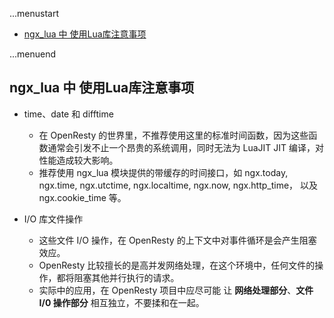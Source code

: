 ...menustart

 - [ngx_lua 中 使用Lua库注意事项](#d0e7b64b0f812084fef447a088ff7709)

...menuend


<h2 id="d0e7b64b0f812084fef447a088ff7709"></h2>

## ngx_lua 中 使用Lua库注意事项

 - time、date 和 difftime 
     - 在 OpenResty 的世界里，不推荐使用这里的标准时间函数，因为这些函数通常会引发不止一个昂贵的系统调用，同时无法为 LuaJIT JIT 编译，对性能造成较大影响。
     - 推荐使用 ngx_lua 模块提供的带缓存的时间接口，如 ngx.today, ngx.time, ngx.utctime, ngx.localtime, ngx.now, ngx.http_time， 以及 ngx.cookie_time 等。

 - I/O 库文件操作
     - 这些文件 I/O 操作，在 OpenResty 的上下文中对事件循环是会产生阻塞效应。 
     - OpenResty 比较擅长的是高并发网络处理，在这个环境中，任何文件的操作，都将阻塞其他并行执行的请求。
     - 实际中的应用，在 OpenResty 项目中应尽可能 让 **网络处理部分**、**文件 I/0 操作部分** 相互独立，不要揉和在一起。